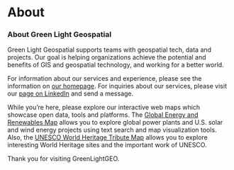 # About
### About Green Light Geospatial
Green Light Geospatial supports teams with geospatial tech, data and projects. Our goal is helping organizations achieve the potential and benefits of GIS and geospatial technology, and working for a better world.

For information about our services and experience, please see the information on [our homepage](https://greenlightgeo.github.io).  For inquiries about our services, please visit our [page on LinkedIn](https://www.linkedin.com/company/green-light-geospatial) and send a message.

While you’re here, please explore our interactive web maps which showcase open data, tools and platforms. 
The [Global Energy and Renewables Map](https://greenlightgeo.github.io/energy-map) allows you to explore global power plants and U.S. solar and wind energy projects using text search and map visualization tools. 
Also, the [UNESCO World Heritage Tribute Map](https://greenlightgeo.github.io/unesco-map) allows you to explore interesting World Heritage sites and the important work of UNESCO.

Thank you for visiting GreenLightGEO.
